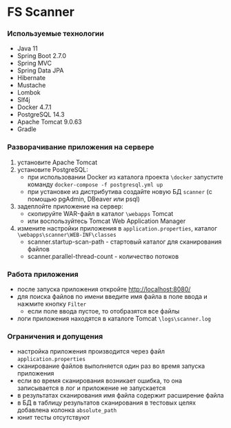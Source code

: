 # FS Scanner

### Используемые технологии
* Java 11
* Spring Boot 2.7.0
* Spring MVC
* Spring Data JPA
* Hibernate
* Mustache
* Lombok
* Slf4j
* Docker 4.7.1
* PostgreSQL 14.3
* Apache Tomcat 9.0.63
* Gradle

### Разворачивание приложения на сервере
1. установите Apache Tomcat
2. установите PostgreSQL:
   * при использовании Docker из каталога проекта `\docker` запустите  команду `docker-compose -f postgresql.yml up` 
   * при установке из дистрибутива создайте новую БД `scanner` (с помощью pgAdmin, DBeaver или psql)
3. задеплойте приложение на сервер:
   * скопируйте WAR-файл в каталог `\webapps` Tomcat 
   * или воспользуйтесь Tomcat Web Application Manager 
4. измените настройки приложения в `application.properties`, каталог `\webapps\scanner\WEB-INF\classes`
   * scanner.startup-scan-path - стартовый каталог для сканирования файлов
   * scanner.parallel-thread-count - количество потоков

### Работа приложения
* после запуска приложения откройте [http://localhost:8080/](http://localhost:8080/)
* для поиска файлов по имени введите имя файла в поле ввода и нажмите кнопку `Filter` 
  * если поле ввода пустое, то отобразятся все файлы
* логи приложения находятся в каталоге Tomcat `\logs\scanner.log`

### Ограничения и допущения
* настройка приложения производится через файл `application.properties`
* сканирование файлов выполняется один раз во время запуска приложения
* если во время сканирования возникает ошибка, то она записывается в лог и приложение не запускается
* в результатах сканирования имя файла содержит расширение файла
* в БД в таблицу результатов сканирования в тестовых целях добавлена колонка `absolute_path`
* юнит тесты отсутствуют